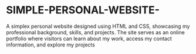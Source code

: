 # SIMPLE-PERSONAL-WEBSITE-
A simplex personal website designed using HTML and CSS, showcasing my professional background, skills, and projects. The site serves as an online portfolio where visitors can learn about my work, access my contact information, and explore my projects
